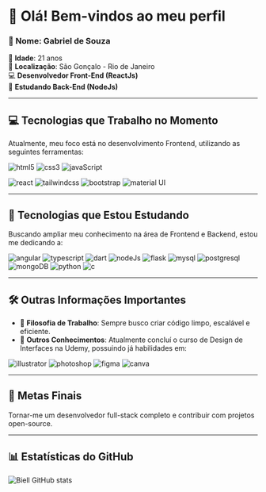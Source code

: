 # 👋 Olá! Bem-vindos ao meu perfil

### 👤 Nome: Gabriel de Souza  
📅 **Idade**: 21 anos  
📍 **Localização**: São Gonçalo - Rio de Janeiro  
💻 **Desenvolvedor Front-End (ReactJs)**  
🔄 **Estudando Back-End (NodeJs)**

---

## 💻 Tecnologias que Trabalho no Momento

Atualmente, meu foco está no desenvolvimento Frontend, utilizando as seguintes ferramentas:

<p> 
  <img alt="html5" src="https://img.shields.io/badge/HTML5-E34F26?style=for-the-badge&logo=html5&logoColor=white"/> 
  <img alt="css3" src="https://img.shields.io/badge/CSS3-1572B6?style=for-the-badge&logo=css3&logoColor=white"/> 
  <img alt="javaScript" src="https://img.shields.io/badge/JavaScript-323330?style=for-the-badge&logo=javascript&logoColor=F7DF1E"/> 
</p>
    
<p> 
  <img alt="react" src="https://img.shields.io/badge/React-20232A?style=for-the-badge&logo=react&logoColor=61DAFB"/> 
  <img alt="tailwindcss" src="https://img.shields.io/badge/Tailwind_CSS-38B2AC?style=for-the-badge&logo=tailwind-css&logoColor=white"/> 
  <img alt="bootstrap" src="https://img.shields.io/badge/Bootstrap-563D7C?style=for-the-badge&logo=bootstrap&logoColor=white"/> 
  <img alt="material UI" src="https://img.shields.io/badge/Material--UI-0081CB?style=for-the-badge&logo=material-ui&logoColor=white"/> 
</p>

---

## 🚀 Tecnologias que Estou Estudando

Buscando ampliar meu conhecimento na área de Frontend e Backend, estou me dedicando a:

<p> 
  <img alt="angular" src="https://img.shields.io/badge/Angular-DD0031?style=for-the-badge&logo=angular&logoColor=white"/> 
  <img alt="typescript" src="https://img.shields.io/badge/TypeScript-007ACC?style=for-the-badge&logo=typescript&logoColor=white"/> 
  <img alt="dart" src="https://img.shields.io/badge/Dart-0175C2?style=for-the-badge&logo=dart&logoColor=white"/> 
  <img alt="nodeJs" src="https://img.shields.io/badge/Node.js-43853D?style=for-the-badge&logo=node.js&logoColor=white"/> 
  <img alt="flask" src="https://img.shields.io/badge/Flask-000000?style=for-the-badge&logo=flask&logoColor=white"/> 
  <img alt="mysql" src="https://img.shields.io/badge/MySQL-00000F?style=for-the-badge&logo=mysql&logoColor=white"/> 
  <img alt="postgresql" src="https://img.shields.io/badge/PostgreSQL-316192?style=for-the-badge&logo=postgresql&logoColor=white"/> 
  <img alt="mongoDB" src="https://img.shields.io/badge/MongoDB-4EA94B?style=for-the-badge&logo=mongodb&logoColor=white"/> 
  <img alt="python" src="https://img.shields.io/badge/Python-14354C?style=for-the-badge&logo=python&logoColor=white"/> 
  <img alt="c" src="https://img.shields.io/badge/C-00599C?style=for-the-badge&logo=c&logoColor=white"/> 
</p>

---

## 🛠️ Outras Informações Importantes

- 🌟 **Filosofia de Trabalho**: Sempre busco criar código limpo, escalável e eficiente.
- 📖 **Outros Conhecimentos**: Atualmente concluí o curso de Design de Interfaces na Udemy, possuindo já habilidades em:

<p> 
  <img alt="illustrator" src="https://aleen42.github.io/badges/src/illustrator.svg"/> 
  <img alt="photoshop" src="https://aleen42.github.io/badges/src/photoshop.svg"/>  
  <img alt="figma" src="https://img.shields.io/badge/Figma-F24E1E?style=for-the-badge&logo=figma&logoColor=white"/>
  <img alt="canva" src="https://img.shields.io/badge/Canva-%2300C4CC.svg?&style=for-the-badge&logo=Canva&logoColor=white"/>
</p>

---

## 🎯 Metas Finais

Tornar-me um desenvolvedor full-stack completo e contribuir com projetos open-source.

---

## 📊 Estatísticas do GitHub

![Biell GitHub stats](https://github-readme-stats.vercel.app/api?username=BiellSouza&show_icons=true&theme=dracula)

